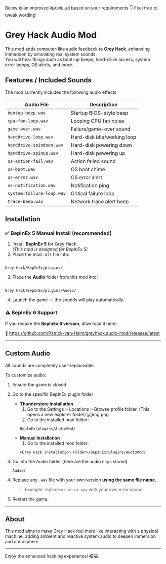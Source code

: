Below is an improved `README.md` based on your requirements 👇
Feel free to tweak wording!

# Grey Hack Audio Mod

This mod adds computer-like audio feedback to **Grey Hack**, enhancing immersion by simulating real system sounds.  
You will hear things such as boot-up beeps, hard-drive access, system error beeps, OS alerts, and more.

## Features / Included Sounds

The mod currently includes the following audio effects:

| Audio File | Description |
|-----------|-------------|
| `bootup-beep.wav` | Startup BIOS-style beep |
| `cpu-fan-loop.wav` | Looping CPU fan noise |
| `game-over.wav` | Failure/game-over sound |
| `harddrive-loop.wav` | Hard-disk idle/working loop |
| `harddrive-spindown.wav` | Hard-disk powering down |
| `harddrive-spinup.wav` | Hard-disk powering up |
| `os-action-fail.wav` | Action failed sound |
| `os-boot.wav` | OS boot chime |
| `os-error.wav` | OS error alert |
| `os-notification.wav` | Notification ping |
| `system-failure-loop.wav` | Critical failure loop |
| `trace-beep.wav` | Network trace alert beep |

## Installation

### ✅ **BepInEx 5 Manual Install (recommended)**

1. Install **BepInEx 5** for Grey Hack  
   *(This mod is designed for BepInEx 5)*  
2. Place the mod `.dll` file into:

```

Grey Hack/BepInEx/plugins/

```

3. Place the **Audio** folder from this mod into:

```

Grey Hack/BepInEx/plugins/Audio/

```

4. Launch the game — the sounds will play automatically.

### ⚠️ BepInEx 6 Support

If you require the **BepInEx 6 version**, download it here:

🔗 https://github.com/Patrick-van-Halm/greyhack.audio-mod/releases/latest

---

## Custom Audio

All sounds are completely user-replaceable.

To customize audio:
1. Ensure the game is closed.
2. Go to the specific BepInEx plugin folder
   - **Thunderstore installation**
     1. Go to the Settings > Locations > Browse profile folder. (This opens a new explorer folder)
     ![img.png](img/profile-location.png)
     2. Go to the installed mod folder:
     ```
     BepInEx/plugins/AudioMod/
     ```
   - **Manual Installation**
     1. Go to the installed mod folder:
      ```
      <Grey Hack Installation Folder>/BepInEx/plugins/AudioMod/
      ```
3. Go into the Audio folder (here are the audio clips stored)
   ```
   Audio/
   ```
4. Replace any `.wav` file with your own version **using the same file name**.
   > Example: replace `os-error.wav` with your own error sound.

5. Restart the game.

---

## About

This mod aims to make Grey Hack feel more like interacting with a physical machine, adding ambient and reactive system audio to deepen immersion and atmosphere.

---

Enjoy the enhanced hacking experience! 🎧💻